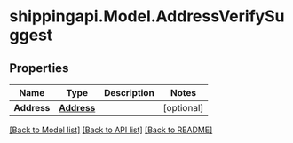 
# shippingapi.Model.AddressVerifySuggest

## Properties

Name | Type | Description | Notes
------------ | ------------- | ------------- | -------------
**Address** | [**Address**](Address.md) |  | [optional] 

[[Back to Model list]](../README.md#documentation-for-models)
[[Back to API list]](../README.md#documentation-for-api-endpoints)
[[Back to README]](../README.md)

